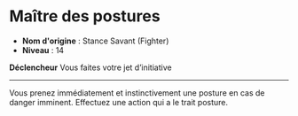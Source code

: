 # Maître des postures

 * **Nom d'origine** : Stance Savant (Fighter)
 * **Niveau** : 14


<p><strong>Déclencheur</strong> Vous faites votre jet d’initiative</p>
<hr>
<p>Vous prenez immédiatement et instinctivement une posture en cas de danger imminent. Effectuez une action qui a le trait posture.</p>